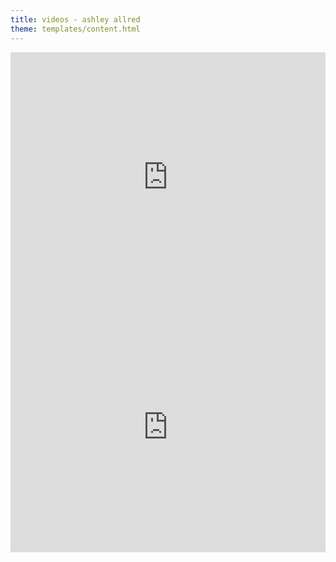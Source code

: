 ```yaml
---
title: videos - ashley allred
theme: templates/content.html
---
```

<iframe width="100%" height="400" src="http://www.youtube.com/embed/MB9qpFokf5A" frameborder="0" allowfullscreen></iframe>
<iframe width="100%" height="400" src="http://www.youtube.com/embed/sZRpw2KMxbM" frameborder="0" allowfullscreen></iframe>
